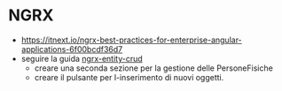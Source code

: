 # NGRX
- https://itnext.io/ngrx-best-practices-for-enterprise-angular-applications-6f00bcdf36d7
- seguire la guida [ngrx-entity-crud](https://www.npmjs.com/package/ngrx-entity-crud)
    - creare una seconda sezione per la gestione delle PersoneFisiche
    - creare il pulsante per l-inserimento di nuovi oggetti.
